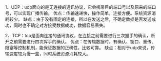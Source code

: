 1、UDP：udp面向的是无连接的通讯协议，它会携带目的端口号以及原来的端口号，可以实现广播传输。
   优点：传输速递快，操作简单，连接方便。系统资源消耗较少。
   缺点：由于没有固定的连接，所以在发送之后，不确定数据是否发送成功，同时也不确定对方接受数据成功，数据容易丢失。

2、TCP：tcp是面向连接的通讯协议，在连接之前需要进行三次握手的确认，断开之前需要进行四次挥手的确认。
   优点：在传输数据时，有确认、窗口、重传、阻塞等控制机制，能保证数据的正确性，比较可靠。
   缺点：相对于udp来说，传输速度较为慢一些，同时系统资源消耗较大。
